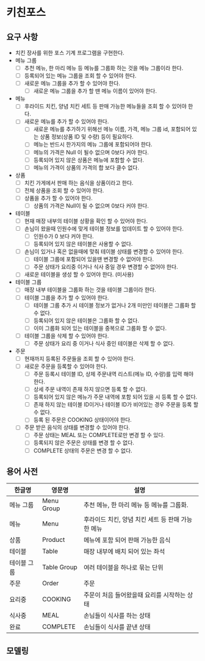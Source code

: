 # 키친포스

## 요구 사항
- 치킨 장사를 위한 포스 기계 프로그램을 구현한다.
- 메뉴 그룹
    - [ ] 추천 메뉴, 한 마리 메뉴 등 메뉴를 그룹화 하는 것을 메뉴 그룹이라 한다.
    - [ ] 등록되어 있는 메뉴 그룹을 조회 할 수 있어야 한다.
    - [ ] 새로운 메뉴 그룹을 추가 할 수 있어야 한다.
        - [ ] 새로운 메뉴 그룹을 추가 할 땐 메뉴 이름이 있어야 한다.
- 메뉴
    - [ ] 후라이드 치킨, 양념 치킨 세트 등 판매 가능한 메뉴들을 조회 할 수 있어야 한다.
    - [ ] 새로운 메뉴를 추가 할 수 있어야 한다.
        - [ ] 새로운 메뉴를 추가하기 위해선 메뉴 이름, 가격, 메뉴 그룹 id, 포함되어 있는 상품 정보(상품 ID 및 수량) 등이 필요하다.
        - [ ] 메뉴는 반드시 한가지의 메뉴 그룹에 포함되어야 한다.
        - [ ] 메뉴의 가격은 Null 이 될수 없으며 0보다 커야 한다.
        - [ ] 등록되어 있지 않은 상품은 메뉴에 포함할 수 없다.
        - [ ] 메뉴의 가격이 상품의 가격의 합 보다 클수 없다.
- 상품
    - [ ] 치킨 가게에서 판매 하는 음식을 상품이라고 한다.
    - [ ] 전체 상품을 조회 할 수 있어야 한다.
    - [ ] 상품을 추가 할 수 있어야 한다.
        - [ ] 상품의 가격은 Null이 될 수 없으며 0보다 커야 한다.
- 테이블
    - [ ] 현재 매장 내부의 테이블 상황을 확인 할 수 있어야 한다.
    - [ ] 손님이 왔을때 인원수에 맞게 테이블 정보를 업데이트 할 수 있어야 한다.
        - [ ] 인원수가 0 보다 커야 한다.
        - [ ] 등록되어 있지 않은 테이블은 사용할 수 없다.
    - [ ] 손님이 있거나 혹은 없을때에 맞춰 테이블 상태를 변경할 수 있어야 한다.
        - [ ] 테이블 그룹에 포함되어 있을땐 변경할 수 없어야 한다.
        - [ ] 주문 상태가 요리중 이거나 식사 중일 경우 변경할 수 없어야 한다.
    - [ ] 새로운 테이블을 생성 할 수 있어야 한다. (미사용)
- 테이블 그룹
    - [ ] 매장 내부 테이블을 그룹화 하는 것을 테이블 그룹이라 한다.
    - [ ] 테이블 그룹을 추가 할 수 있어야 한다.
        - [ ] 테이블 그룹 추가 시 테이블 정보가 없거나 2개 미만인 테이블은 그룹화 할 수 없다.
        - [ ] 등록되어 있지 않은 테이블은 그룹화 할 수 없다.
        - [ ] 이미 그룹화 되어 있는 테이블을 중복으로 그룹화 할 수 없다.
    - [ ] 테이블 그룹을 삭제 할 수 있어야 한다.
        - [ ] 주문 상태가 요리 중 이거나 식사 중인 테이블은 삭제 할 수 없다.
- 주문
    - [ ] 현재까지 등록된 주문들을 조회 할 수 있어야 한다.
    - [ ] 새로운 주문을 등록할 수 있어야 한다.
        - [ ] 주문 등록시 테이블 ID, 상제 주문내역 리스트(메뉴 ID, 수량)를 입력 해야 한다.
        - [ ] 상세 주문 내역이 존재 하지 않으면 등록 할 수 없다.
        - [ ] 등록되어 있지 않은 메뉴가 주문 내역에 포함 되어 있을 시 등록 할 수 없다.
        - [ ] 존재 하지 않는 테이블 ID이거나 테이블 ID가 비어있는 경우 주문을 등록 할 수 없다. 
        - [ ] 등록 된 주문은 COOKING 상태이어야 한다.
    - [ ] 주문 받은 음식의 상태를 변경할 수 있어야 한다.
        - [ ] 주문 상태는 MEAL 또는 COMPLETE로만 변경 할 수 있다.
        - [ ] 등록되지 않은 주문은 상태를 변경 할 수 없다.
        - [ ] COMPLETE 상태의 주문은 변경 할 수 없다.

## 용어 사전

| 한글명 | 영문명 | 설명 |
| --- | --- | --- |
| 메뉴 그룹 | Menu Group  | 추천 메뉴, 한 마리 메뉴 등 메뉴를 그룹화. |
| 메뉴 | Menu | 후라이드 치킨, 양념 치킨 세트 등 판매 가능한 메뉴 |
| 상품 | Product | 메뉴에 포함 되어 판매 가능한 음식 |
| 테이블 | Table | 매장 내부에 배치 되어 있는 좌석 |
| 테이블 그룹 | Table Group | 여러 테이블을 하나로 묶는 단위 |
| 주문 | Order | 주문 |
| 요리중 | COOKING | 주문이 처음 들어왔을때 요리를 시작하는 상태 |
| 식사중 | MEAL | 손님들이 식사를 하는 상태 |
| 완료 | COMPLETE | 손님들이 식사를 끝낸 상태 |

## 모델링

